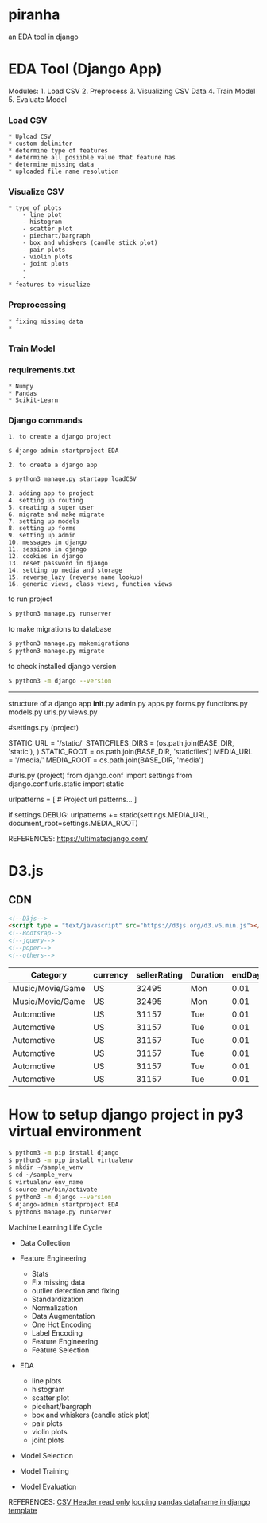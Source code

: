 
# piranha
an EDA tool in django


# EDA Tool (Django App)
Modules:
	1. Load CSV
	2. Preprocess
	3. Visualizing CSV Data
	4. Train Model
	5. Evaluate Model

### Load CSV
	* Upload CSV
	* custom delimiter
	* determine type of features
	* determine all posiible value that feature has
	* determine missing data
	* uploaded file name resolution

### Visualize CSV
	* type of plots
		- line plot
		- histogram
		- scatter plot
		- piechart/bargraph
		- box and whiskers (candle stick plot)
		- pair plots
		- violin plots
		- joint plots
		- 
		- 
	* features to visualize

### Preprocessing
	* fixing missing data
	* 


### Train Model


### requirements.txt
	* Numpy
	* Pandas
	* Scikit-Learn


### Django commands
	1. to create a django project
```bash
$ django-admin startproject EDA
```
	2. to create a django app
```bash
$ python3 manage.py startapp loadCSV
```
	3. adding app to project
	4. setting up routing
	5. creating a super user
	6. migrate and make migrate
	7. setting up models
	8. setting up forms
	9. setting up admin
	10. messages in django
	11. sessions in django
	12. cookies in django
	13. reset password in django
	14. setting up media and storage
	15. reverse_lazy (reverse name lookup)
	16. generic views, class views, function views


to run project
```bash
$ python3 manage.py runserver
```
 
to  make migrations to database
```bash
$ python3 manage.py makemigrations
$ python3 manage.py migrate
```

to check installed django version
```bash
$ python3 -m django --version
```
***


structure of a django app
__init__.py
admin.py
apps.py
forms.py
functions.py
models.py
urls.py
views.py

#settings.py (project)

STATIC_URL = '/static/'
STATICFILES_DIRS = (os.path.join(BASE_DIR, 'static'), ) 
STATIC_ROOT = os.path.join(BASE_DIR, 'staticfiles')
MEDIA_URL = '/media/' 
MEDIA_ROOT = os.path.join(BASE_DIR, 'media')


#urls.py (project)
from django.conf import settings
from django.conf.urls.static import static

urlpatterns = [
     # Project url patterns…
]

if settings.DEBUG:
	urlpatterns += static(settings.MEDIA_URL, document_root=settings.MEDIA_ROOT)


REFERENCES:
	https://ultimatedjango.com/


# D3.js
## CDN
```html
<!--D3js-->
<script type = "text/javascript" src="https://d3js.org/d3.v6.min.js"></script>
<!--Bootsrap-->
<!--jquery-->
<!--poper-->
<!--others-->
```

| Category | currency | sellerRating | Duration | endDay | ClosePrice | OpenPrice | Competitive |
| -------- | -------- | ------------ | -------- | ------ | ---------- | --------- | ----------- |
| Music/Movie/Game | US | 32495 | Mon | 0.01 | 0.01 | 0 |
| Music/Movie/Game | US | 32495 | Mon | 0.01 | 0.01 | 0 |
| Automotive | US | 31157 | Tue | 0.01 | 0.01 | 0 |
| Automotive | US | 31157 | Tue | 0.01 | 0.01 | 0 |
| Automotive | US | 31157 | Tue | 0.01 | 0.01 | 0 |
| Automotive | US | 31157 | Tue | 0.01 | 0.01 | 0 |
| Automotive | US | 31157 | Tue | 0.01 | 0.01 | 1 |
| Automotive | US | 31157 | Tue | 0.01 | 0.01 | 1 |




# How to setup django project in py3 virtual environment
```bash
$ pythom3 -m pip install django
$ python3 -m pip install virtualenv
$ mkdir ~/sample_venv
$ cd ~/sample_venv
$ virtualenv env_name
$ source env/bin/activate
$ python3 -m django --version
$ django-admin startproject EDA
$ python3 manage.py runserver

```
Machine Learning Life Cycle
- Data Collection

- Feature Engineering
	- Stats
	- Fix missing data
	- outlier detection and fixing
	- Standardization
	- Normalization
	- Data Augmentation
	- One Hot Encoding
	- Label Encoding
	- Feature Engineering
	- Feature Selection

- EDA
	- line plots
	- histogram
	- scatter plot
	- piechart/bargraph
	- box and whiskers (candle stick plot)
	- pair plots
	- violin plots
	- joint plots

- Model Selection
- Model Training
- Model Evaluation


REFERENCES:
	[CSV Header read only](https://stackoverflow.com/questions/24962908/how-can-i-read-only-the-header-column-of-a-csv-file-using-python)
	[looping pandas dataframe in django template](https://stackoverflow.com/questions/48762617/loop-pandas-table-in-django-template)